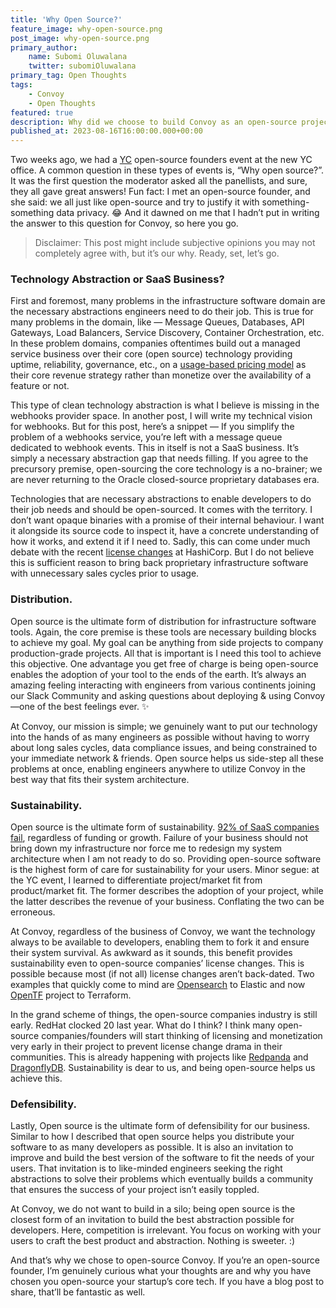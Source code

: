 ```yaml
---
title: 'Why Open Source?'
feature_image: why-open-source.png
post_image: why-open-source.png 
primary_author:
    name: Subomi Oluwalana
    twitter: subomiOluwalana
primary_tag: Open Thoughts
tags:
    - Convoy
    - Open Thoughts
featured: true
description: Why did we choose to build Convoy as an open-source project? In this article, I share our beliefs about open source and why it's important to us. Enjoy 🎉
published_at: 2023-08-16T16:00:00.000+00:00
---
```


Two weeks ago, we had a [YC](https://www.ycombinator.com/) open-source founders event at the new YC office. A common question in these types of events is, “Why open source?”. It was the first question the moderator asked all the panellists, and sure, they all gave great answers!  Fun fact: I met an open-source founder, and she said: we all just like open-source and try to justify it with something-something data privacy. 😂 And it dawned on me that I hadn’t put in writing the answer to this question for Convoy, so here you go. 

> Disclaimer: This post might include subjective opinions you may not completely agree with, but it’s our why. Ready, set, let’s go. 

### Technology Abstraction or SaaS Business?

First and foremost, many problems in the infrastructure software domain are the necessary abstractions engineers need to do their job. This is true for many problems in the domain, like — Message Queues, Databases, API Gateways, Load Balancers, Service Discovery, Container Orchestration, etc. In these problem domains, companies oftentimes build out a managed service business over their core (open source) technology providing uptime, reliability, governance, etc., on a [usage-based pricing model](https://www.usagebased.org/) as their core revenue strategy rather than monetize over the availability of a feature or not. 

This type of clean technology abstraction is what I believe is missing in the webhooks provider space. In another post, I will write my technical vision for webhooks. But for this post, here’s a snippet — If you simplify the problem of a webhooks service, you’re left with a message queue dedicated to webhook events. This in itself is not a SaaS business. It’s simply a necessary abstraction gap that needs filling. If you agree to the precursory premise, open-sourcing the core technology is a no-brainer; we are never returning to the Oracle closed-source proprietary databases era.

Technologies that are necessary abstractions to enable developers to do their job needs and should be open-sourced. It comes with the territory. I don’t want opaque binaries with a promise of their internal behaviour. I want it alongside its source code to inspect it, have a concrete understanding of how it works, and extend it if I need to. Sadly, this can come under much debate with the recent [license changes](https://www.hashicorp.com/blog/hashicorp-adopts-business-source-license) at HashiCorp. But I do not believe this is sufficient reason to bring back proprietary infrastructure software with unnecessary sales cycles prior to usage.

### Distribution.

Open source is the ultimate form of distribution for infrastructure software tools. Again, the core premise is these tools are necessary building blocks to achieve my goal. My goal can be anything from side projects to company production-grade projects. All that is important is I need this tool to achieve this objective. One advantage you get free of charge is being open-source enables the adoption of your tool to the ends of the earth. It’s always an amazing feeling interacting with engineers from various continents joining our Slack Community and asking questions about deploying & using Convoy—one of the best feelings ever. ✨ 

At Convoy, our mission is simple; we genuinely want to put our technology into the hands of as many engineers as possible without having to worry about long sales cycles, data compliance issues, and being constrained to your immediate network & friends. Open source helps us side-step all these problems at once, enabling engineers anywhere to utilize Convoy in the best way that fits their system architecture. 

### Sustainability.

Open source is the ultimate form of sustainability. [92% of SaaS companies fail](https://www.mckinsey.com/industries/technology-media-and-telecommunications/our-insights/grow-fast-or-die-slow), regardless of funding or growth. Failure of your business should not bring down my infrastructure nor force me to redesign my system architecture when I am not ready to do so.  Providing open-source software is the highest form of care for sustainability for your users. Minor segue: at the YC event, I learned to differentiate project/market fit from product/market fit. The former describes the adoption of your project, while the latter describes the revenue of your business. Conflating the two can be erroneous.

At Convoy, regardless of the business of Convoy, we want the technology always to be available to developers, enabling them to fork it and ensure their system survival. As awkward as it sounds, this benefit provides sustainability even to open-source companies’ license changes. This is possible because most (if not all) license changes aren’t back-dated. Two examples that quickly come to mind are [Opensearch](https://opensearch.org/) to Elastic and now [OpenTF](https://opentf.org/) project to Terraform. 

In the grand scheme of things, the open-source companies industry is still early. RedHat clocked 20 last year. What do I think? I think many open-source companies/founders will start thinking of licensing and monetization very early in their project to prevent license change drama in their communities. This is already happening with projects like [Redpanda](https://redpanda.com/blog/open-source) and [DragonflyDB](https://www.dragonflydb.io/blog/announcing-dragonfly). Sustainability is dear to us, and being open-source helps us achieve this.

### Defensibility.

Lastly, Open source is the ultimate form of defensibility for our business. Similar to how I described that open source helps you distribute your software to as many developers as possible. It is also an invitation to improve and build the best version of the software to fit the needs of your users. That invitation is to like-minded engineers seeking the right abstractions to solve their problems which eventually builds a community that ensures the success of your project isn’t easily toppled.

At Convoy, we do not want to build in a silo; being open source is the closest form of an invitation to build the best abstraction possible for developers. Here, competition is irrelevant. You focus on working with your users to craft the best product and abstraction. Nothing is sweeter. :) 

And that’s why we chose to open-source Convoy. If you’re an open-source founder, I’m genuinely curious what your thoughts are and why you have chosen you open-source your startup’s core tech. If you have a blog post to share, that’ll be fantastic as well.
